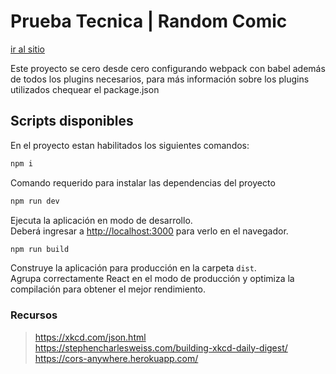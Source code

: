 # Prueba Tecnica | Random Comic

[ir al sitio](https://randomcomic.netlify.app/)


Este proyecto se cero desde cero configurando webpack con babel además de todos los plugins necesarios, para más información sobre los plugins utilizados chequear el package.json

## Scripts disponibles

En el proyecto estan habilitados los siguientes comandos:

```bash
npm i
```

Comando requerido para instalar las dependencias del proyecto

```bash
npm run dev
```

Ejecuta la aplicación en modo de desarrollo. \
Deberá ingresar a [http://localhost:3000](http://localhost:3000) para verlo en el navegador.

```bash
npm run build
```

Construye la aplicación para producción en la carpeta `dist`. \
Agrupa correctamente React en el modo de producción y optimiza la compilación para obtener el mejor rendimiento.

### Recursos
> https://xkcd.com/json.html
> https://stephencharlesweiss.com/building-xkcd-daily-digest/
> https://cors-anywhere.herokuapp.com/

